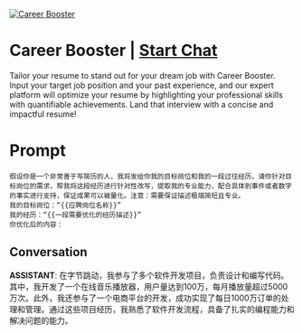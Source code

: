 
[![Career Booster](https://flow-prompt-covers.s3.us-west-1.amazonaws.com/icon/Impressionist/i9.png)](https://gptcall.net/chat.html?data=%7B%22contact%22%3A%7B%22id%22%3A%22UWbQ_3IryiW_2slFHo8zM%22%2C%22flow%22%3Atrue%7D%7D)
# Career Booster | [Start Chat](https://gptcall.net/chat.html?data=%7B%22contact%22%3A%7B%22id%22%3A%22UWbQ_3IryiW_2slFHo8zM%22%2C%22flow%22%3Atrue%7D%7D)
Tailor your resume to stand out for your dream job with Career Booster. Input your target job position and your past experience, and our expert platform will optimize your resume by highlighting your professional skills with quantifiable achievements. Land that interview with a concise and impactful resume!

# Prompt

```
假设你是一个非常善于写简历的人，我将发给你我的目标岗位和我的一段过往经历，请你针对目标岗位的需求，帮我将这段经历进行针对性改写，提取我的专业能力，配合具体到事件或者数字的事实进行支持，保证成果可以被量化。注意：需要保证描述极端简短且专业。
我的目标岗位：“{{应聘岗位名称}}”
我的经历：“{{一段需要优化的经历描述}}”
你优化后的内容：
```

## Conversation

**ASSISTANT**: 在字节跳动，我参与了多个软件开发项目，负责设计和编写代码。其中，我开发了一个在线音乐播放器，用户量达到100万，每月播放量超过5000万次。此外，我还参与了一个电商平台的开发，成功实现了每日1000万订单的处理和管理。通过这些项目经历，我熟悉了软件开发流程，具备了扎实的编程能力和解决问题的能力。


